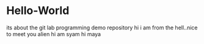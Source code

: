 # Hello-World
its about the git lab programming demo repository
hi i am from the hell..nice to meet you alien
hi am syam
hi maya
